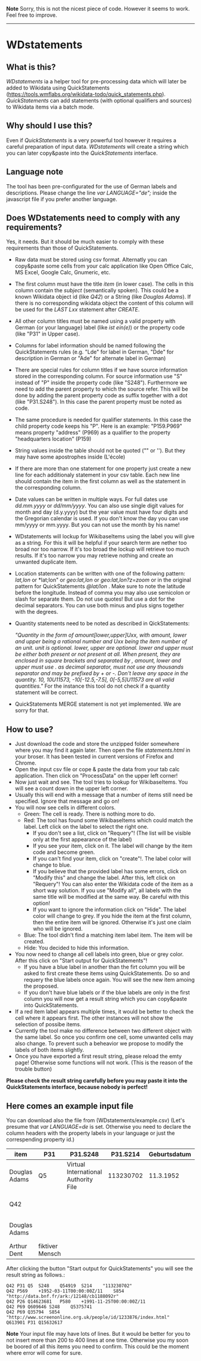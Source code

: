 
**Note** Sorry, this is not the nicest piece of code. However it seems to work. Feel free to improve.

---

# WDstatements
## What is this? 
*WDstatements* ia a helper tool for pre-processing data which will later be added to Wikidata using QuickStatements (https://tools.wmflabs.org/wikidata-todo/quick_statements.php).
*QuickStatements* can add statements (with optional qualifiers and sources) to Wikidata items via a batch mode.

## Why should I use this?
Even if *QuickStatements* is a very powerful tool however it requires a careful preparation of input data. *WDstatements* will create a string which you can later copy&paste into the *QuickStatements* interface.

## Language note	
The tool has been pre-configurated for the use of German labels and descriptions. Please change the line *var LANGUAGE="de";* inside the javascript file if you prefer another language.

## Does WDstatements need to comply with any requirements?
Yes, it needs. But it should be much easier to comply with these requirements than those of QuickStatements.
- Raw data must be stored using csv format. Alternatly you can copy&paste some cells from your calc application like Open Office Calc, MS Excel, Google Calc, Gnumeric, etc.
- The first column must have the title *item* (in lower case). The cells in this column contain the *subject* (semantically spoken). This could be a known Wikidata object id (like *Q42*) or a String (like *Douglas Adams*). If there is no corresponding wikidata object the content of this column will be used for the *LAST Lxx* statement after *CREATE*.
- All other column titles must be named using a valid property with German {or your language} label (like *ist ein(e)*) or the property code (like "P31" in Upper case).
- Columns for label information should be named following the QuickStatements rules (e.g. "Lde" for label in German, "Dde" for description in German or "Ade" for alternate label in German)
- There are special rules for column titles if we have source information stored in the corresponding column. For source information use "S" instead of "P" inside the property code (like "S248"). Furthermore we need to add the parent property to which the source refer. This will be done by adding the parent property code as suffix together with a dot (like "P31.S248"). In this case the parent property must be noted as code.
- The same procedure is needed for qualifier statements. In this case the child property code keeps his "P". Here is an example: "P159.P969" means property "address" (P969) as a qualifier to the property "headquarters location" (P159)
- String values inside the table should not be quoted ("" or ''). But they may have some apostrophes inside (L'école)
- If there are more than one statement for one property just create a new line for each additionaly statement in your csv table. Each new line should contain the item in the first column as well as the statement in the corresponding column.  
- Date values can be written in multiple ways. For full dates use *dd.mm.yyyy* or *dd/mm/yyyy*. You can also use single digit values for month and day (d.y.yyyy) but the year value must have four digits and the Gregorian calendar is used. If you don't know the day you can use mm/yyyy or mm.yyyy. But you can not use the month by his name!
- WDstatements will lockup for WikibaseItems using the label you will give as a string. For this it will be helpful if your search term are nether too broad nor too narrow. If it's too broad the lockup will retrieve too much results. If it's too narrow you may retrieve nothing and create an unwanted duplicate item.
- Location statements can be written with one of the following pattern: *lat,lon* or *lat;lon" or *geo:lat,lon* or *geo:lat,lon?z=zoom* or in the original pattern for QuickStatements *@lat/lon* . Make sure to note the latitude before the longitude. Instead of comma you may also use semicolon or slash for separate them. Do not use quotes! But use a dot for the decimal separators. You can use both minus and plus signs together with the degrees. 
- Quantity statements need to be noted as described in QickStatements: 

  *"Quantity in the form of amount[lower,upper]Uxx, with amount, lower and upper being a rational number and Uxx being the item number of an unit.
  unit is optional.
  lower, upper are optional. lower and upper must be either both present or not present at all. When present, they are enclosed in square brackets and separated by ,
  amount, lower and upper must use . as decimal separator, must not use any thousands separator and may be prefixed by + or -.
  Don't leave any space in the quantity.
  10, 10U11573, -10[-12.5,-7.5], 0[-5,5]U11573 are all valid quantities."*
  For the instance this tool do not check if a quantity statement will be correct.
- QuickStatements MERGE statement is not yet implemented. We are sorry for that.

## How to use?
- Just download the code and store the unzipped folder somewhere where you may find it again later. Then open the file *statements.html* in your broser. It has been tested in current versions of Firefox and Chrome.
- Open the input csv file or cope & paste the data from your tab calc application. Then click on "ProcessData" on the upper left corner!
- Now just wait and see. The tool tries to lookup for WikibaseItems. You will see a count down in the upper left corner.
- Usually this will end with a message that a number of items still need be specified. Ignore that message and go on!
- You will now see cells in different colors. 
	- Green: The cell is ready. There is nothing more to do.
	- Red: The tool has found some WikibaseItems which could match the label. Left click on the label to select the right one. 
		- If you don't see a list, click on "Requery"! (The list will be visible only at the first appearance of the label)
		- If you see your item, click on it. The label will change by the item code and become green.
		- If you can't find your item, click on "create"!. The label color will change to blue.
		- If you believe that the provided label has some errors, click on "Modify this" and change the label. After this, left click on "Requery"! You can also enter the Wikidata code of the item as a short way solution. If you use "Modify all", all labels with the same title will be modified at the same way. Be careful with this option!
		- If you want to ignore the information click on "Hide". The label color will change to grey. If you hide the item at the first column, then the entire item will be ignored. Otherwise it's just one claim who will be ignored.
	- Blue: The tool didn't find a matching item label item. The item will be created.
	- Hide: You decided to hide this information.
- You now need to change all cell labels into green, blue or grey color. After this click on "Start output for QuickStatements"!
	- If you have a blue label in another than the firt column you will be asked to first create these items using QuickStatements. Do so and requery the blue labels once again. You will see the new item amoing the proposed.
	- If you don't have blue labels or if the blue labels are only in the first column you will now get a result string which you can copy&paste into QuickStatements. 
- If a red item label appears multiple times, it would be better to check the cell where it appears first. The other instances will not show the selection of possibe items. 
- Currently the tool make no difference between two different object with the same label. So once you confirm one cell, some unwanted cells may also change. To prevent such a beheavior we propose to modify the labels of both items slightly. 
- Once you have exported a first result string, please reload the emty page! Otherwise some functions will not work.  (This is the reason of the trouble button)


**Please check the result string carefully before you may paste it into the QuickStatements interface, because nobody is perfect!**

## Here comes an example input file
You can download also the file from (WDstatements/example.csv) 
(Let's presume that *var LANGUAGE=de* is set. Otherwise you need to declare the column headers with the property labels in your language or just the correspending property id.)

|item         |P31            |P31.S248                            |P31.S214 |Geburtsdatum|P569.S854                               |Ehepartner |P26.P580  |P69                    |P69.S248                      |P69.S854                                                   |
|-------------|---------------|------------------------------------|---------|------------|----------------------------------------|-----------|----------|-----------------------|------------------------------|-----------------------------------------------------------|
|Douglas Adams|Q5             |Virtual International Authority File|113230702|11.3.1952   |http://data.bnf.fr/ark:/12148/cb1188092r|Jane Belson|25.11.1991|                       |        						 |                                                           |
|Q42          |               |                                    |         |            |                                        |           |          |St. John's College     |Encyclopædia Britannica Online|                                                           | 
|Douglas Adams|               |                                    |         |            |                                        |           |          |University of Cambridge|                              |http://www.screenonline.org.uk/people/id/1233876/index.html|
|Arthur Dent  |fiktiver Mensch|                                    |         |            |                                        |           |          |                       |                              |                                                           |

After clicking the button "Start output for QuickStatements" you will see the result string as follows.:
```
Q42	P31	Q5	S248	Q54919	S214	"113230702"
Q42	P569	+1952-03-11T00:00:00Z/11	S854	"http://data.bnf.fr/ark:/12148/cb1188092r"
Q42	P26	Q14623681	P580	+1991-11-25T00:00:00Z/11
Q42	P69	Q609646	S248	Q5375741
Q42	P69	Q35794	S854	"http://www.screenonline.org.uk/people/id/1233876/index.html"
Q613901	P31	Q15632617
```

**Note**
Your input file may have lots of lines.
But it would be better for you to not insert more than 200 to 400 lines at one time. Otherwise you my soon be boored of all this items you need to confirm.  This could be the moment where error will come for sure.
 

